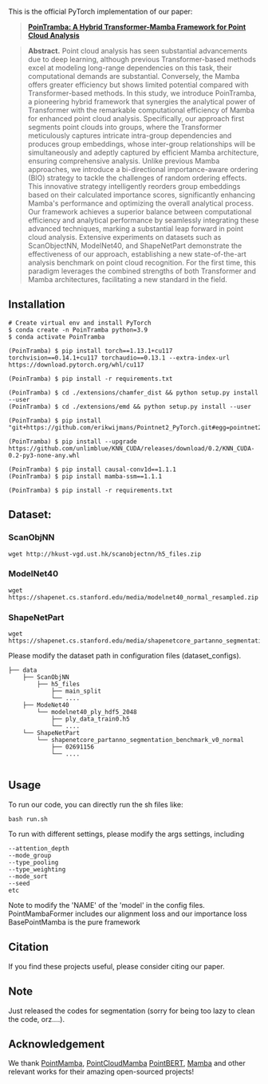 This is the official PyTorch implementation of our paper:

> **[PoinTramba: A Hybrid Transformer-Mamba Framework for Point Cloud Analysis](https://arxiv.org/abs/2405.15463)**



> **Abstract.** 
> Point cloud analysis has seen substantial advancements due to deep learning, although previous Transformer-based methods excel at modeling long-range dependencies on this task, their computational demands are substantial. Conversely, the Mamba offers greater efficiency but shows limited potential compared with Transformer-based methods. In this study, we introduce PoinTramba, a pioneering hybrid framework that synergies the analytical power of Transformer with the remarkable computational efficiency of Mamba for enhanced point cloud analysis. Specifically, our approach first segments point clouds into groups, where the Transformer meticulously captures intricate intra-group dependencies and produces group embeddings, whose inter-group relationships will be simultaneously and adeptly captured by efficient Mamba architecture, ensuring comprehensive analysis. Unlike previous Mamba approaches, we introduce a bi-directional importance-aware ordering (BIO) strategy to tackle the challenges of random ordering effects. This innovative strategy intelligently reorders group embeddings based on their calculated importance scores, significantly enhancing Mamba's performance and optimizing the overall analytical process. Our framework achieves a superior balance between computational efficiency and analytical performance by seamlessly integrating these advanced techniques, marking a substantial leap forward in point cloud analysis. Extensive experiments on datasets such as ScanObjectNN, ModelNet40, and ShapeNetPart demonstrate the effectiveness of our approach, establishing a new state-of-the-art analysis benchmark on point cloud recognition. For the first time, this paradigm leverages the combined strengths of both Transformer and Mamba architectures, facilitating a new standard in the field.


## Installation

```
# Create virtual env and install PyTorch
$ conda create -n PoinTramba python=3.9
$ conda activate PoinTramba

(PoinTramba) $ pip install torch==1.13.1+cu117 torchvision==0.14.1+cu117 torchaudio==0.13.1 --extra-index-url https://download.pytorch.org/whl/cu117

(PoinTramba) $ pip install -r requirements.txt

(PoinTramba) $ cd ./extensions/chamfer_dist && python setup.py install --user
(PoinTramba) $ cd ./extensions/emd && python setup.py install --user

(PoinTramba) $ pip install "git+https://github.com/erikwijmans/Pointnet2_PyTorch.git#egg=pointnet2_ops&subdirectory=pointnet2_ops_lib"

(PoinTramba) $ pip install --upgrade https://github.com/unlimblue/KNN_CUDA/releases/download/0.2/KNN_CUDA-0.2-py3-none-any.whl

(PoinTramba) $ pip install causal-conv1d==1.1.1
(PoinTramba) $ pip install mamba-ssm==1.1.1

(PoinTramba) $ pip install -r requirements.txt
```


## Dataset:

### ScanObjNN
```
wget http://hkust-vgd.ust.hk/scanobjectnn/h5_files.zip
```

### ModelNet40
```
wget https://shapenet.cs.stanford.edu/media/modelnet40_normal_resampled.zip
```

### ShapeNetPart
```
wget https://shapenet.cs.stanford.edu/media/shapenetcore_partanno_segmentation_benchmark_v0_normal.zip
```

Please modify the dataset path in configuration files (dataset_configs). 
```
├── data
    ├── ScanObjNN
        ├── h5_files
            ├── main_split
            └── ....
    ├── ModeNet40
        └── modelnet40_ply_hdf5_2048
            ├── ply_data_train0.h5
            └── ....
    └── ShapeNetPart
        └── shapenetcore_partanno_segmentation_benchmark_v0_normal
            ├── 02691156
            └── ....


```


## Usage

To run our code, you can directly run the sh files like:

```
bash run.sh
```


To run with different settings, please modify the args settings, including

```
--attention_depth
--mode_group
--type_pooling
--type_weighting 
--mode_sort 
--seed
etc
```

Note to modify the 'NAME' of the 'model' in the config files.
PointMambaFormer includes our alignment loss and our importance loss
BasePointMamba is the pure framework 

## Citation

If you find these projects useful, please consider citing our paper.

## Note

Just released the codes for segmentation (sorry for being too lazy to clean the code, orz....).



## Acknowledgement

We thank [PointMamba](https://github.com/LMD0311/PointMamba), [PointCloudMamba](https://github.com/SkyworkAI/PointCloudMamba) [PointBERT](https://github.com/lulutang0608/Point-BERT), [Mamba](https://github.com/state-spaces/mamba) and other relevant works for their amazing open-sourced projects!
